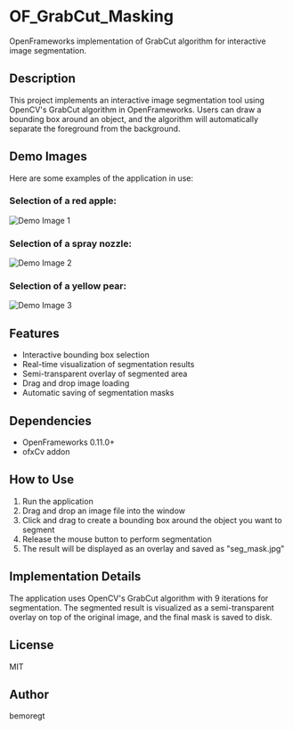 # OF_GrabCut_Masking

OpenFrameworks implementation of GrabCut algorithm for interactive image segmentation.

## Description

This project implements an interactive image segmentation tool using OpenCV's GrabCut algorithm in OpenFrameworks. Users can draw a bounding box around an object, and the algorithm will automatically separate the foreground from the background.

## Demo Images

Here are some examples of the application in use:

### Selection of a red apple:
![Demo Image 1](demo_images/demo1.jpg)

### Selection of a spray nozzle:
![Demo Image 2](demo_images/demo2.jpg)

### Selection of a yellow pear:
![Demo Image 3](demo_images/demo3.jpg)

## Features

- Interactive bounding box selection
- Real-time visualization of segmentation results
- Semi-transparent overlay of segmented area
- Drag and drop image loading
- Automatic saving of segmentation masks

## Dependencies

- OpenFrameworks 0.11.0+
- ofxCv addon

## How to Use

1. Run the application
2. Drag and drop an image file into the window
3. Click and drag to create a bounding box around the object you want to segment
4. Release the mouse button to perform segmentation
5. The result will be displayed as an overlay and saved as "seg_mask.jpg"

## Implementation Details

The application uses OpenCV's GrabCut algorithm with 9 iterations for segmentation. The segmented result is visualized as a semi-transparent overlay on top of the original image, and the final mask is saved to disk.

## License

MIT

## Author

bemoregt

